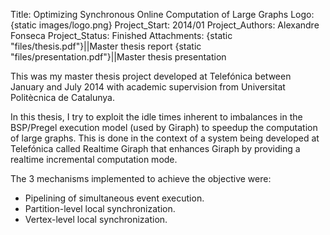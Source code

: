Title: Optimizing Synchronous Online Computation of Large Graphs
Logo: {static images/logo.png}
Project_Start: 2014/01
Project_Authors: Alexandre Fonseca
Project_Status: Finished
Attachments:
    {static "files/thesis.pdf"}||Master thesis report
    {static "files/presentation.pdf"}||Master thesis presentation

This was my master thesis project developed at Telefónica between January
and July 2014 with academic supervision from Universitat Politècnica de
Catalunya.

In this thesis, I try to exploit the idle times inherent to imbalances in the
BSP/Pregel execution model (used by Giraph) to speedup the computation of
large graphs. This is done in the context of a system being developed at
Telefónica called Realtime Giraph that enhances Giraph by providing a 
realtime incremental computation mode.

<!-- PELICAN_END_SUMMARY -->

The 3 mechanisms implemented to achieve the objective were:

* Pipelining of simultaneous event execution.
* Partition-level local synchronization.
* Vertex-level local synchronization.
